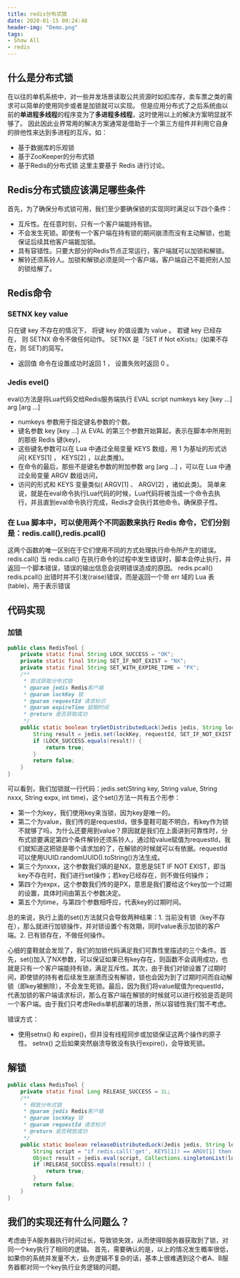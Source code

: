 ```yaml
---
title: redis分布式锁
date: 2020-01-15 09:24:48
header-img: "Demo.png"
tags:
- Show All
- redis
---
```


## 什么是分布式锁

在以往的单机系统中，对一些并发场景读取公共资源时如扣库存，卖车票之类的需求可以简单的使用同步或者是加锁就可以实现。
但是应用分布式了之后系统由以前的**单进程多线程**的程序变为了**多进程多线程**，这时使用以上的解决方案明显就不够了。
因此因此业界常用的解决方案通常是借助于一个第三方组件并利用它自身的排他性来达到多进程的互斥。如：

- 基于数据库的乐观锁
- 基于ZooKeeper的分布式锁
- 基于Redis的分布式锁
  这里主要基于 Redis 进行讨论。

## Redis分布式锁应该满足哪些条件

首先，为了确保分布式锁可用，我们至少要确保锁的实现同时满足以下四个条件：

- 互斥性。在任意时刻，只有一个客户端能持有锁。
- 不会发生死锁。即使有一个客户端在持有锁的期间崩溃而没有主动解锁，也能保证后续其他客户端能加锁。
- 具有容错性。只要大部分的Redis节点正常运行，客户端就可以加锁和解锁。
- 解铃还须系铃人。加锁和解锁必须是同一个客户端，客户端自己不能把别人加的锁给解了。

## Redis命令

### SETNX key value

只在键 key 不存在的情况下， 将键 key 的值设置为 value 。
若键 key 已经存在， 则 SETNX 命令不做任何动作。
SETNX 是『SET if Not eXists』(如果不存在，则 SET)的简写。

- 返回值
  命令在设置成功时返回 1 ， 设置失败时返回 0 。

### Jedis evel()

eval()方法是将Lua代码交给Redis服务端执行
EVAL script numkeys key [key …] arg [arg …]

- numkeys 参数用于指定键名参数的个数。
- 键名参数 key [key …] 从 EVAL 的第三个参数开始算起，表示在脚本中所用到的那些 Redis 键(key)，
- 这些键名参数可以在 Lua 中通过全局变量 KEYS 数组，用 1 为基址的形式访问( KEYS[1] ， KEYS[2] ，以此类推)。
- 在命令的最后，那些不是键名参数的附加参数 arg [arg …] ，可以在 Lua 中通过全局变量 ARGV 数组访问，
- 访问的形式和 KEYS 变量类似( ARGV[1] 、 ARGV[2] ，诸如此类)。
  简单来说，就是在eval命令执行Lua代码的时候，Lua代码将被当成一个命令去执行，并且直到eval命令执行完成，Redis才会执行其他命令。确保原子性。

### 在 Lua 脚本中，可以使用两个不同函数来执行 Redis 命令，它们分别是：redis.call(),redis.pcall()

这两个函数的唯一区别在于它们使用不同的方式处理执行命令所产生的错误。
redis.call()
当 redis.call() 在执行命令的过程中发生错误时，脚本会停止执行，并返回一个脚本错误，错误的输出信息会说明错误造成的原因。
redis.pcall()
redis.pcall() 出错时并不引发(raise)错误，而是返回一个带 err 域的 Lua 表(table)，用于表示错误

## 代码实现

### 加锁

```java
public class RedisTool {
    private static final String LOCK_SUCCESS = "OK";
    private static final String SET_IF_NOT_EXIST = "NX";
    private static final String SET_WITH_EXPIRE_TIME = "PX";
    /**
     * 尝试获取分布式锁
     * @param jedis Redis客户端
     * @param lockKey 锁
     * @param requestId 请求标识
     * @param expireTime 超期时间
     * @return 是否获取成功
     */
    public static boolean tryGetDistributedLock(Jedis jedis, String lockKey, String requestId, int expireTime) {
        String result = jedis.set(lockKey, requestId, SET_IF_NOT_EXIST, SET_WITH_EXPIRE_TIME, expireTime);
        if (LOCK_SUCCESS.equals(result)) {
            return true;
        }
        return false;
    }
}
```

可以看到，我们加锁就一行代码：jedis.set(String key, String value, String nxxx, String expx, int time)，这个set()方法一共有五个形参：

- 第一个为key，我们使用key来当锁，因为key是唯一的。
- 第二个为value，我们传的是requestId，很多童鞋可能不明白，有key作为锁不就够了吗，为什么还要用到value？原因就是我们在上面讲到可靠性时，分布式锁要满足第四个条件解铃还须系铃人，通过给value赋值为requestId，我们就知道这把锁是哪个请求加的了，在解锁的时候就可以有依据。requestId可以使用UUID.randomUUID().toString()方法生成。
- 第三个为nxxx，这个参数我们填的是NX，意思是SET IF NOT EXIST，即当key不存在时，我们进行set操作；若key已经存在，则不做任何操作；
- 第四个为expx，这个参数我们传的是PX，意思是我们要给这个key加一个过期的设置，具体时间由第五个参数决定。
- 第五个为time，与第四个参数相呼应，代表key的过期时间。

总的来说，执行上面的set()方法就只会导致两种结果：1. 当前没有锁（key不存在），那么就进行加锁操作，并对锁设置个有效期，同时value表示加锁的客户端。2. 已有锁存在，不做任何操作。

心细的童鞋就会发现了，我们的加锁代码满足我们可靠性里描述的三个条件。首先，set()加入了NX参数，可以保证如果已有key存在，则函数不会调用成功，也就是只有一个客户端能持有锁，满足互斥性。其次，由于我们对锁设置了过期时间，即使锁的持有者后续发生崩溃而没有解锁，锁也会因为到了过期时间而自动解锁（即key被删除），不会发生死锁。最后，因为我们将value赋值为requestId，代表加锁的客户端请求标识，那么在客户端在解锁的时候就可以进行校验是否是同一个客户端。由于我们只考虑Redis单机部署的场景，所以容错性我们暂不考虑。

错误方式：

- 使用setnx() 和 expire()，但并没有线程同步或加锁保证这两个操作的原子性。
  setnx() 之后如果突然崩溃导致没有执行expire()，会导致死锁。

## 解锁

```java
public class RedisTool {
    private static final Long RELEASE_SUCCESS = 1L;
    /**
     * 释放分布式锁
     * @param jedis Redis客户端
     * @param lockKey 锁
     * @param requestId 请求标识
     * @return 是否释放成功
     */
    public static boolean releaseDistributedLock(Jedis jedis, String lockKey, String requestId) {
        String script = "if redis.call('get', KEYS[1]) == ARGV[1] then return redis.call('del', KEYS[1]) else return 0 end";
        Object result = jedis.eval(script, Collections.singletonList(lockKey), Collections.singletonList(requestId));
        if (RELEASE_SUCCESS.equals(result)) {
            return true;
        }
        return false;
    }
}
```

## 我们的实现还有什么问题么？

考虑由于A服务器执行时间过长，导致锁失效，从而使得B服务器获取到了锁，对同一个key执行了相同的逻辑。
首先，需要确认的是，以上的情况发生概率很低，如果你的系统并发量不大，业务逻辑不复杂的话，基本上很难遇到这个者A、B服务器都对同一个key执行业务逻辑的问题。